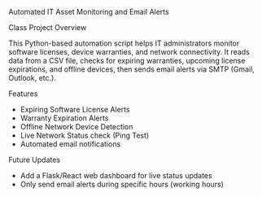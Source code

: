 Automated IT Asset Monitoring and Email Alerts

Class Project Overview

This Python-based automation script helps IT administrators monitor software licenses, device warranties, and network connectivity. It reads data from a CSV file, checks for expiring warranties, upcoming license expirations, and offline devices, then sends email alerts via SMTP (Gmail, Outlook, etc.). 

Features
- Expiring Software License Alerts
- Warranty Expiration Alerts
- Offline Network Device Detection
- Live Network Status check (Ping Test)
- Automated email notifications

Future Updates
- Add a Flask/React web dashboard for live status updates
- Only send email alerts during specific hours (working hours)